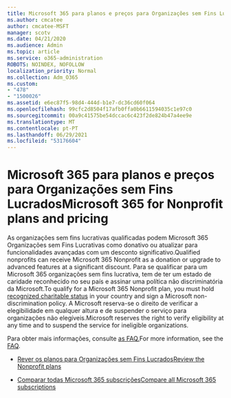 ```yaml
---
title: Microsoft 365 para planos e preços para Organizações sem Fins Lucrados
ms.author: cmcatee
author: cmcatee-MSFT
manager: scotv
ms.date: 04/21/2020
ms.audience: Admin
ms.topic: article
ms.service: o365-administration
ROBOTS: NOINDEX, NOFOLLOW
localization_priority: Normal
ms.collection: Adm_O365
ms.custom:
- "478"
- "1500026"
ms.assetid: e6ec87f5-98d4-444d-b1e7-dc36cd60f064
ms.openlocfilehash: 99cfc2d8504f17afb0ffa0b6611594035c1e97c0
ms.sourcegitcommit: 00a9c41575be54dccac6c423f2de824b47a4ee9e
ms.translationtype: MT
ms.contentlocale: pt-PT
ms.lasthandoff: 06/29/2021
ms.locfileid: "53176604"
---
```

# <a name="microsoft-365-for-nonprofit-plans-and-pricing"></a><span data-ttu-id="ad979-102">Microsoft 365 para planos e preços para Organizações sem Fins Lucrados</span><span class="sxs-lookup"><span data-stu-id="ad979-102">Microsoft 365 for Nonprofit plans and pricing</span></span>

<span data-ttu-id="ad979-103">As organizações sem fins lucrativas qualificadas podem Microsoft 365 Organizações sem Fins Lucrativas como donativo ou atualizar para funcionalidades avançadas com um desconto significativo.</span><span class="sxs-lookup"><span data-stu-id="ad979-103">Qualified nonprofits can receive Microsoft 365 Nonprofit as a donation or upgrade to advanced features at a significant discount.</span></span> <span data-ttu-id="ad979-104">Para se qualificar para um Microsoft 365 organizações sem fins [](https://go.microsoft.com/fwlink/p/?LinkID=330253) lucrativa, tem de ter um estado de caridade reconhecido no seu país e assinar uma política não discriminatória da Microsoft.</span><span class="sxs-lookup"><span data-stu-id="ad979-104">To qualify for a Microsoft 365 Nonprofit plan, you must hold [recognized charitable status](https://go.microsoft.com/fwlink/p/?LinkID=330253) in your country and sign a Microsoft non-discrimination policy.</span></span> <span data-ttu-id="ad979-105">A Microsoft reserva-se o direito de verificar a elegibilidade em qualquer altura e de suspender o serviço para organizações não elegíveis.</span><span class="sxs-lookup"><span data-stu-id="ad979-105">Microsoft reserves the right to verify eligibility at any time and to suspend the service for ineligible organizations.</span></span>
  
<span data-ttu-id="ad979-106">Para obter mais informações, consulte [as FAQ.](https://products.office.com/nonprofit/office-365-nonprofit)</span><span class="sxs-lookup"><span data-stu-id="ad979-106">For more information, see the [FAQ](https://products.office.com/nonprofit/office-365-nonprofit).</span></span>
  
- [<span data-ttu-id="ad979-107">Rever os planos para Organizações sem Fins Lucrados</span><span class="sxs-lookup"><span data-stu-id="ad979-107">Review the Nonprofit plans</span></span>](https://products.office.com/nonprofit/office-365-nonprofit-plans-and-pricing?tab=1)

- [<span data-ttu-id="ad979-108">Comparar todas Microsoft 365 subscrições</span><span class="sxs-lookup"><span data-stu-id="ad979-108">Compare all Microsoft 365 subscriptions</span></span>](https://products.office.com/business/compare-more-office-365-for-business-plans)